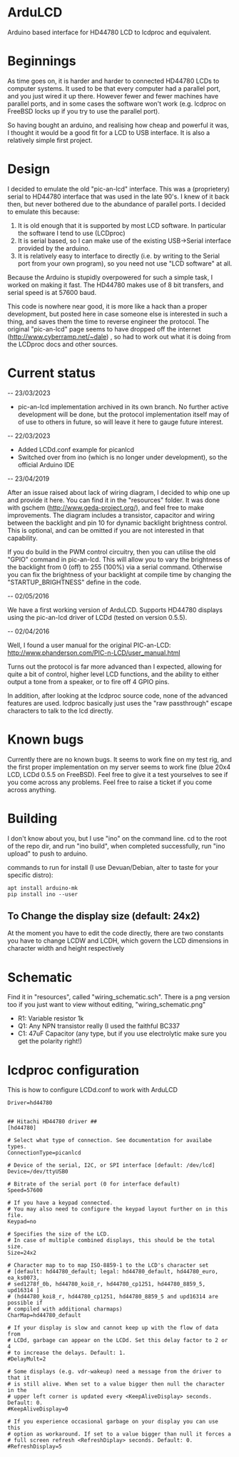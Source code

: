 # ArduLCD
Arduino based interface for HD44780 LCD to lcdproc and equivalent.

# Beginnings

As time goes on, it is harder and harder to connected HD44780 LCDs to computer systems. It used to be that every computer had a parallel port, and you just wired it up there.  However fewer and fewer machines have parallel ports, and in some cases the software won't work (e.g. lcdproc on FreeBSD locks up if you try to use the parallel port). 

So having bought an arduino, and realising how cheap and powerful it was, I thought it would be a good fit for a LCD to USB interface. It is also a relatively simple first project. 

# Design

I decided to emulate the old "pic-an-lcd" interface. This was a (proprietery) serial to HD44780 interface that was used in the late 90's. I knew of it back then, but never bothered due to the abundance of parallel ports.  I decided to emulate this because:

1. It is old enough that it is supported by most LCD software. In particular the software I tend to use (LCDproc)
2. It is serial based, so I can make use of the existing USB->Serial interface provided by the arduino.
3. It is relatively easy to interface to directly (i.e. by writing to the Serial port from your own program), so you need not use "LCD software" at all.

Because the Arduino is stupidly overpowered for such a simple task, I worked on making it fast. The HD44780 makes use of 8 bit transfers, and serial speed is at 57600 baud.

This code is nowhere near good, it is more like a hack than a proper development, but posted here in case someone else is interested in such a thing, and saves them the time to reverse engineer the protocol. The original "pic-an-lcd" page seems to have dropped off the internet (http://www.cyberramp.net/~dale) , so had to work out what it is doing from the LCDproc docs and other sources.


# Current status

-- 23/03/2023

- pic-an-lcd implementation archived in its own branch. No further active development will be done, but the protocol implementation itself may of of use to others in future, so will leave it here to gauge future interest.

-- 22/03/2023

- Added LCDd.conf example for picanlcd
- Switched over from ino (which is no longer under development), so the official Arduino IDE

-- 23/04/2019

After an issue raised about lack of wiring diagram, I decided to whip one up and provide it here. You can find it in the "resources" folder. It was done with gschem (http://www.geda-project.org/), and feel free to make improvements. The diagram includes a transistor, capacitor and wiring between the backlight and pin 10 for dynamic backlight brightness control. This is optional, and can be omitted if you are not interested in that capability.

If you do build in the PWM control circuitry, then you can utilise the old "GPIO" command in pic-an-lcd. This will allow you to vary the brightness of the backlight from 0 (off) to 255 (100%) via a serial command. Otherwise you can fix the brightness of your backlight at compile time by changing the "STARTUP_BRIGHTNESS" define in the code.


-- 02/05/2016

We have a first working version of ArduLCD. Supports HD44780 displays using the pic-an-lcd driver of LCDd (tested on version 0.5.5).

-- 02/04/2016

Well, I found a user manual for the original PIC-an-LCD: http://www.phanderson.com/PIC-n-LCD/user_manual.html

Turns out the protocol is far more advanced than I expected, allowing for quite a bit of control, higher level LCD functions, and the ability to either output a tone from a speaker, or to fire off 4 GPIO pins.

In addition, after looking at the lcdproc source code, none of the advanced features are used. lcdproc basically just uses the "raw passthrough" escape characters to talk to the lcd directly.

# Known bugs

Currently there are no known bugs. It seems to work fine on my test rig, and the first proper implementation on my server seems to work fine (blue 20x4 LCD, LCDd 0.5.5 on FreeBSD). Feel free to give it a test yourselves to see if you come across any problems. Feel free to raise a ticket if you come across anything. 

# Building

I don't know about you, but I use "ino" on the command line. cd to the root of the repo dir, and run "ino build", when completed successfully, run "ino upload" to push to arduino.

commands to run for install (I use Devuan/Debian, alter to taste for your specific distro):
```
apt install arduino-mk
pip install ino --user 
```


## To Change the display size (default: 24x2)

At the moment you have to edit the code directly, there are two constants you have to change LCDW and LCDH, which govern the LCD dimensions in character width and height respectively

# Schematic

Find it in "resources", called "wiring_schematic.sch". There is a png version too if you just want to view without editing, "wiring_schematic.png"

- R1: Variable resistor 1k
- Q1: Any NPN transistor really (I used the faithful BC337
- C1: 47uF Capacitor (any type, but if you use electrolytic make sure you get the polarity right!) 

# lcdproc configuration

This is how to configure LCDd.conf to work with ArduLCD

```
Driver=hd44780


## Hitachi HD44780 driver ##
[hd44780]

# Select what type of connection. See documentation for availabe types.
ConnectionType=picanlcd

# Device of the serial, I2C, or SPI interface [default: /dev/lcd]
Device=/dev/ttyUSB0

# Bitrate of the serial port (0 for interface default)
Speed=57600

# If you have a keypad connected.
# You may also need to configure the keypad layout further on in this file.
Keypad=no

# Specifies the size of the LCD.
# In case of multiple combined displays, this should be the total size.
Size=24x2

# Character map to to map ISO-8859-1 to the LCD's character set
# [default: hd44780_default; legal: hd44780_default, hd44780_euro, ea_ks0073,
# sed1278f_0b, hd44780_koi8_r, hd44780_cp1251, hd44780_8859_5, upd16314 ]
# (hd44780_koi8_r, hd44780_cp1251, hd44780_8859_5 and upd16314 are possible if
# compiled with additional charmaps)
CharMap=hd44780_default

# If your display is slow and cannot keep up with the flow of data from
# LCDd, garbage can appear on the LCDd. Set this delay factor to 2 or 4
# to increase the delays. Default: 1.
#DelayMult=2

# Some displays (e.g. vdr-wakeup) need a message from the driver to that it
# is still alive. When set to a value bigger then null the character in the
# upper left corner is updated every <KeepAliveDisplay> seconds. Default: 0.
#KeepAliveDisplay=0

# If you experience occasional garbage on your display you can use this
# option as workaround. If set to a value bigger than null it forces a
# full screen refresh <RefreshDiplay> seconds. Default: 0.
#RefreshDisplay=5



```
